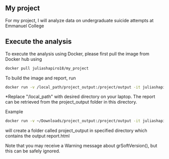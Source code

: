 ## My project

For my project, I will analyze data on undergraduate suicide attempts at Emmanuel College

## Execute the analysis

To execute the analysis using Docker, please first pull the image from Docker hub using

```bash
docker pull juliashapiro18/my_project
```
To build the image and report, run

```bash
docker run -v /local_path/project_output:/project/output -it juliashapiro18/my_project
```
*Replace "/local_path" with desired directory on your laptop. The report can be retrieved from the project_output folder in this directory. 

Example 
```bash
docker run -v ~/Downloads/project_output:/project/output -it juliashapiro18/my_project
```
will create a folder called project_output in specified directory which contains the output report.html 

Note that you may receive a Warning message about grSoftVersion(), but this can be safely ignored.


